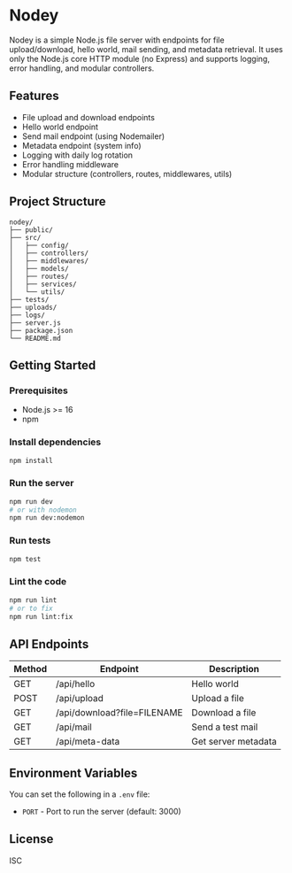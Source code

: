 
# Nodey

Nodey is a simple Node.js file server with endpoints for file upload/download, hello world, mail sending, and metadata retrieval. It uses only the Node.js core HTTP module (no Express) and supports logging, error handling, and modular controllers.

## Features

- File upload and download endpoints
- Hello world endpoint
- Send mail endpoint (using Nodemailer)
- Metadata endpoint (system info)
- Logging with daily log rotation
- Error handling middleware
- Modular structure (controllers, routes, middlewares, utils)

## Project Structure

```
nodey/
├── public/
├── src/
│   ├── config/
│   ├── controllers/
│   ├── middlewares/
│   ├── models/
│   ├── routes/
│   ├── services/
│   └── utils/
├── tests/
├── uploads/
├── logs/
├── server.js
├── package.json
└── README.md
```

## Getting Started

### Prerequisites

- Node.js >= 16
- npm

### Install dependencies

```sh
npm install
```

### Run the server

```sh
npm run dev
# or with nodemon
npm run dev:nodemon
```

### Run tests

```sh
npm test
```

### Lint the code

```sh
npm run lint
# or to fix
npm run lint:fix
```

## API Endpoints

| Method | Endpoint           | Description           |
|--------|--------------------|-----------------------|
| GET    | /api/hello         | Hello world           |
| POST   | /api/upload        | Upload a file         |
| GET    | /api/download?file=FILENAME | Download a file |
| GET    | /api/mail          | Send a test mail      |
| GET    | /api/meta-data     | Get server metadata   |

## Environment Variables

You can set the following in a `.env` file:

- `PORT` - Port to run the server (default: 3000)

## License

ISC
